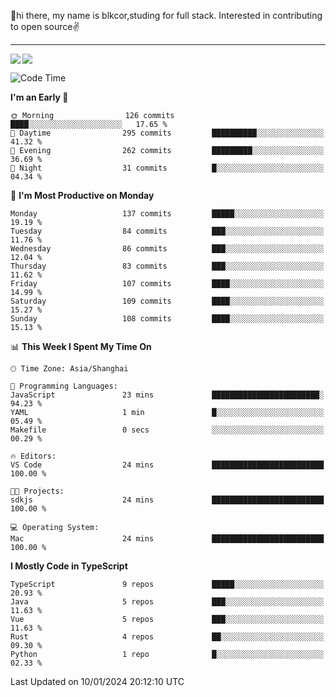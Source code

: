 👋hi there, my name is blkcor,studing for full stack.
Interested in contributing to open source✌️

<hr/>

![](https://github-readme-stats.vercel.app/api?username=blkcor)
<a href="https://github.com/blkcor/github-readme-stats">
    <img align="left" src="https://github-readme-stats.vercel.app/api/top-langs/?username=blkcor&hide=jupyter%20notebook,shaderlab,tex,c%23&langs_count=9" />
</a>


<!--START_SECTION:waka-->
![Code Time](http://img.shields.io/badge/Code%20Time-827%20hrs%2056%20mins-blue)

**I'm an Early 🐤** 

```text
🌞 Morning                126 commits         ████░░░░░░░░░░░░░░░░░░░░░   17.65 % 
🌆 Daytime                295 commits         ██████████░░░░░░░░░░░░░░░   41.32 % 
🌃 Evening                262 commits         █████████░░░░░░░░░░░░░░░░   36.69 % 
🌙 Night                  31 commits          █░░░░░░░░░░░░░░░░░░░░░░░░   04.34 % 
```
📅 **I'm Most Productive on Monday** 

```text
Monday                   137 commits         █████░░░░░░░░░░░░░░░░░░░░   19.19 % 
Tuesday                  84 commits          ███░░░░░░░░░░░░░░░░░░░░░░   11.76 % 
Wednesday                86 commits          ███░░░░░░░░░░░░░░░░░░░░░░   12.04 % 
Thursday                 83 commits          ███░░░░░░░░░░░░░░░░░░░░░░   11.62 % 
Friday                   107 commits         ████░░░░░░░░░░░░░░░░░░░░░   14.99 % 
Saturday                 109 commits         ████░░░░░░░░░░░░░░░░░░░░░   15.27 % 
Sunday                   108 commits         ████░░░░░░░░░░░░░░░░░░░░░   15.13 % 
```


📊 **This Week I Spent My Time On** 

```text
🕑︎ Time Zone: Asia/Shanghai

💬 Programming Languages: 
JavaScript               23 mins             ████████████████████████░   94.23 % 
YAML                     1 min               █░░░░░░░░░░░░░░░░░░░░░░░░   05.49 % 
Makefile                 0 secs              ░░░░░░░░░░░░░░░░░░░░░░░░░   00.29 % 

🔥 Editors: 
VS Code                  24 mins             █████████████████████████   100.00 % 

🐱‍💻 Projects: 
sdkjs                    24 mins             █████████████████████████   100.00 % 

💻 Operating System: 
Mac                      24 mins             █████████████████████████   100.00 % 
```

**I Mostly Code in TypeScript** 

```text
TypeScript               9 repos             █████░░░░░░░░░░░░░░░░░░░░   20.93 % 
Java                     5 repos             ███░░░░░░░░░░░░░░░░░░░░░░   11.63 % 
Vue                      5 repos             ███░░░░░░░░░░░░░░░░░░░░░░   11.63 % 
Rust                     4 repos             ██░░░░░░░░░░░░░░░░░░░░░░░   09.30 % 
Python                   1 repo              █░░░░░░░░░░░░░░░░░░░░░░░░   02.33 % 
```




 Last Updated on 10/01/2024 20:12:10 UTC
<!--END_SECTION:waka-->


